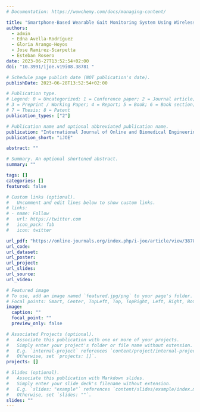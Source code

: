 ```yaml
---
# Documentation: https://wowchemy.com/docs/managing-content/

title: "Smartphone-Based Wearable Gait Monitoring System Using Wireless Inertial Sensors"
authors:
  - admin
  - Edna Avella-Rodríguez 
  - Gloria Arango-Hoyos 
  - Jose Ramirez-Scarpetta
  - Esteban Rosero
date: 2023-06-27T13:52:54+02:00
doi: "10.3991/ijoe.v19i08.38781 "

# Schedule page publish date (NOT publication's date).
publishDate: 2023-06-28T13:52:54+02:00

# Publication type.
# Legend: 0 = Uncategorized; 1 = Conference paper; 2 = Journal article;
# 3 = Preprint / Working Paper; 4 = Report; 5 = Book; 6 = Book section;
# 7 = Thesis; 8 = Patent
publication_types: ["2"]

# Publication name and optional abbreviated publication name.
publication: "International Journal of Online and Biomedical Engineering"
publication_short: "iJOE"

abstract: ""

# Summary. An optional shortened abstract.
summary: ""

tags: []
categories: []
featured: false

# Custom links (optional).
#   Uncomment and edit lines below to show custom links.
# links:
# - name: Follow
#   url: https://twitter.com
#   icon_pack: fab
#   icon: twitter

url_pdf: "https://online-journals.org/index.php/i-joe/article/view/38781"
url_code:
url_dataset:
url_poster:
url_project:
url_slides:
url_source:
url_video:

# Featured image
# To use, add an image named `featured.jpg/png` to your page's folder. 
# Focal points: Smart, Center, TopLeft, Top, TopRight, Left, Right, BottomLeft, Bottom, BottomRight.
image:
  caption: ""
  focal_point: ""
  preview_only: false

# Associated Projects (optional).
#   Associate this publication with one or more of your projects.
#   Simply enter your project's folder or file name without extension.
#   E.g. `internal-project` references `content/project/internal-project/index.md`.
#   Otherwise, set `projects: []`.
projects: []

# Slides (optional).
#   Associate this publication with Markdown slides.
#   Simply enter your slide deck's filename without extension.
#   E.g. `slides: "example"` references `content/slides/example/index.md`.
#   Otherwise, set `slides: ""`.
slides: ""
---
```

